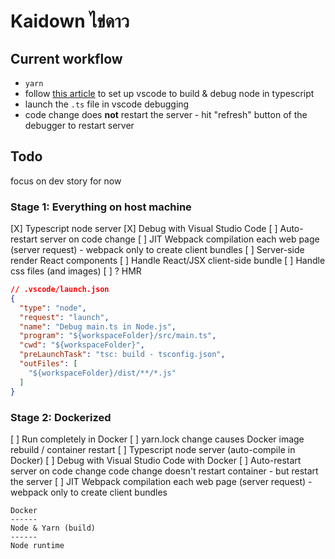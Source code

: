 # Kaidown ไข่ดาว

## Current workflow

- `yarn`
- follow [this article](https://fettblog.eu/typescript-node-visual-studio-code/) to set up vscode to build & debug node in typescript
- launch the `.ts` file in vscode debugging
- code change does **not** restart the server - hit "refresh" button of the debugger to restart server


## Todo

focus on dev story for now

### Stage 1: Everything on host machine

[X] Typescript node server
[X] Debug with Visual Studio Code
[ ] Auto-restart server on code change
[ ] JIT Webpack compilation each web page (server request) - webpack only to create client bundles
[ ] Server-side render React components
[ ] Handle React/JSX client-side bundle
[ ] Handle css files (and images)
[ ] ? HMR

```json
// .vscode/launch.json
{
  "type": "node",
  "request": "launch",
  "name": "Debug main.ts in Node.js",
  "program": "${workspaceFolder}/src/main.ts",
  "cwd": "${workspaceFolder}",
  "preLaunchTask": "tsc: build - tsconfig.json",
  "outFiles": [
    "${workspaceFolder}/dist/**/*.js"
  ]
}
```


### Stage 2: Dockerized

[ ] Run completely in Docker
[ ] yarn.lock change causes Docker image rebuild / container restart
[ ] Typescript node server (auto-compile in Docker)
[ ] Debug with Visual Studio Code with Docker
[ ] Auto-restart server on code change
    code change doesn't restart container - but restart the server
[ ] JIT Webpack compilation each web page (server request) - webpack only to create client bundles

```
Docker
------
Node & Yarn (build)
------
Node runtime
```